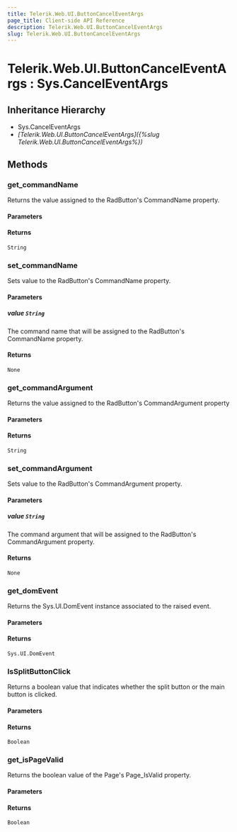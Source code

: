 ```yaml
---
title: Telerik.Web.UI.ButtonCancelEventArgs
page_title: Client-side API Reference
description: Telerik.Web.UI.ButtonCancelEventArgs
slug: Telerik.Web.UI.ButtonCancelEventArgs
---
```


# Telerik.Web.UI.ButtonCancelEventArgs : Sys.CancelEventArgs 

## Inheritance Hierarchy

* Sys.CancelEventArgs
* *[Telerik.Web.UI.ButtonCancelEventArgs]({%slug Telerik.Web.UI.ButtonCancelEventArgs%})*

## Methods

###  get_commandName

Returns the value assigned to the RadButton's CommandName property.

#### Parameters

#### Returns

`String` 

###  set_commandName

Sets value to the RadButton's CommandName property.

#### Parameters

##### value `String`

The command name that will be assigned to the RadButton's CommandName property.

#### Returns

`None`

 
###  get_commandArgument

Returns the value assigned to the RadButton's CommandArgument property 

#### Parameters

#### Returns

`String` 

###  set_commandArgument

Sets value to the RadButton's CommandArgument property. 

#### Parameters

##### value `String` 

The command argument that will be assigned to the RadButton's CommandArgument property.

#### Returns

`None` 

###  get_domEvent

Returns the Sys.UI.DomEvent instance associated to the raised event.

#### Parameters

#### Returns

`Sys.UI.DomEvent` 

###  IsSplitButtonClick

Returns a boolean value that indicates whether the split button or the main button is clicked.

#### Parameters

#### Returns

`Boolean` 

###  get_isPageValid

Returns the boolean value of the Page's Page_IsValid property.  

#### Parameters

#### Returns

`Boolean` 



